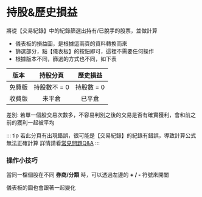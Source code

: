 # 持股&歷史損益

  將從【交易紀錄】中的紀錄篩選出持有/已脫手的股票，並做計算

  - 儀表板的損益圖，是根據這兩頁的資料轉換而來
  - 篩選部分，點【儀表板】的<Badge text="更新交易紀錄" vertical="middle"/>按鈕即可，這裡不需要任何操作
  - 根據版本不同，篩選的方式也不同，如下表

 版本   | 持股分頁 | 歷史損益 |
:-----:|:--------:|:-------------: |
免費版 | 持股數不 = 0 |  持股數 = 0 |
收費版 | 未平倉       |  已平倉     |

  差別: 若單一個股交易次數多，不容易判別之後的交易是否有確實獲利，會和前之前的獲利一起被平均

  ::: tip 若此分頁有出現錯誤，很可能是【交易紀錄】的紀錄有錯誤，導致計算公式無法正確計算
  詳情請看[常見問題Q&A](https://lazypisces.notion.site/by-1eb1a56ddc82454781cc3770c7816197)
  :::

### 操作小技巧

當同一檔個股在不同 **券商/分類** 時，可以透過左邊的 **+ / -** 符號來開闔

儀表板的圖也會跟著一起變化


